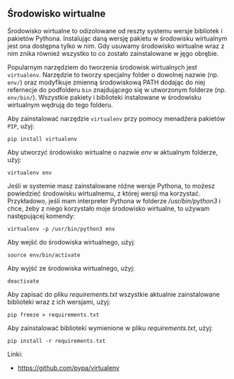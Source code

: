 
## Środowisko wirtualne

Środowisko wirtualne to odizolowane od reszty systemu wersje bibliotek i pakietów Pythona. Instalując daną wersję pakietu w środowisku wirtualnym jest ona dostępna tylko w nim. Gdy usuwamy środowisko wirtualne wraz z nim znika również wszystko to co zostało zainstalowane w jęgo obrębie.

Popularnym narzędziem do tworzenia środowisk wirtualnych jest <code>virtualenv</code>. Narzędzie to tworzy specjalny folder o dowolnej nazwie (np. `env/`) oraz modyfikuje zmienną środowiskową PATH dodając do niej refernecje do podfolderu `bin` znajdującego się w utworzonym folderze (np. `env/bin/`). Wszystkie pakiety i biblioteki instalowane w środowisku wirtualnym wędrują do tego folderu.

Aby zainstalować narzędzie <code>virtualenv</code> przy pomocy menadźera pakietów <code>PIP</code>, użyj:

```
pip install virtualenv
```

Aby utworzyć środowisko wirtualne o nazwie *env* w aktualnym folderze, użyj:

```
virtualenv env
```
    
Jeśli w systemie masz zainstalowane różne wersje Pythona, to możesz powiedzieć środowisku wirtualnemu, z której wersji ma korzystać.
Przykładowo, jeśli mam interpreter Pythona w folderze */usr/bin/python3* i chce, żeby z niego korzystało moje środowisko wirtualne, to używam następującej komendy:

```
virtualenv -p /usr/bin/python3 env
```

Aby wejść do środowiska wirtualnego, użyj:

```
source env/bin/activate
```
    
Aby wyjść ze środowiska wirtualnego, użyj:

```
deactivate
```
    
Aby zapisać do pliku *requirements.txt* wszystkie aktualnie zainstalowane biblioteki wraz z ich wersjami, użyj:

```
pip freeze > requirements.txt
```

Aby zainstalować biblioteki wymienione w pliku *requirements.txt*, użyj:

```
pip install -r requirements.txt
```
    
Linki:

* https://github.com/pypa/virtualenv
